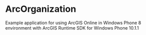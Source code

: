 ArcOrganization
===============

Example application for using ArcGIS Online in Windows Phone 8 environment with ArcGIS Runtime SDK for Windows Phone 10.1.1
